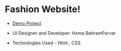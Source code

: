 # Fashion Website!

- [Demo Project](https://humayb.github.io/jewelry-website/)

- UI Designer and Developer: Homa BahramParvar
- Technologies Used - Html , CSS


